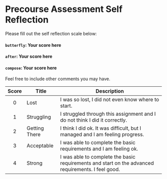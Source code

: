 # Precourse Assessment Self Reflection

Please fill out the self reflection scale below:

#### `butterfly`: Your score here

#### `after`: Your score here

#### `compose`: Your score here

Feel free to include other comments you may have.

|Score|Title|Description|
|:----:|-----|------------|
|0|Lost| I was so lost, I did not even know where to start.|
|1|Struggling|I struggled through this assignment and I do not think I did it correctly.|
|2|Getting There|I think I did ok. It was difficult, but I managed and I am feeling progress.|
|3|Acceptable|I was able to complete the basic requirements and I am feeling ok.|
|4|Strong|I was able to complete the basic requirements and start on the advanced requirements. I feel good.|